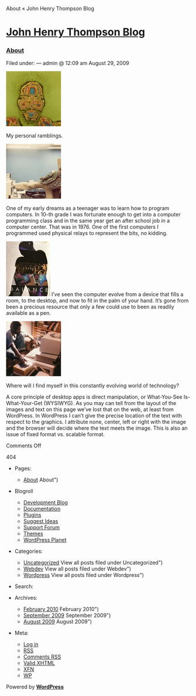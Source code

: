 About « John Henry Thompson Blog

# [John Henry Thompson Blog](../index.md)

### [About](index.md)

Filed under: — admin @ 12:09 am August 29, 2009

![83_jt_arc_mac_color](../wp-content/uploads/2009/08/83_jt_arc_mac_color-150x150.jpg)

My personal ramblings.

![John01](../wp-content/uploads/2009/08/John011-150x150.jpg)

One of my early dreams as a teenager was to learn how to program computers. In 10-th grade I was fortunate enough to get into a computer programming class and in the same year get an after school job in a computer center. That was in 1976. One of the first computers I programmed used physical relays to represent the bits, no kidding.

![83_balance_wigs_mini](../wp-content/uploads/2009/08/83_balance_wigs_mini1-120x150.jpg '83_balance_wigs_mini') I’ve seen the computer evolve from a device that fills a room, to the desktop, and now to fit in the palm of your hand. It’s gone from been a precious resource that only a few could use to been as readily available as a pen.

![83_jt_ibm_pc](../wp-content/uploads/2009/08/83_jt_ibm_pc-150x150.jpg '83_jt_ibm_pc')

Where will I find myself in this constantly evolving world of technology?

A core principle of desktop apps is direct manipulation, or What-You-See Is-What-Your-Get (WYSIWYG). As you may can tell from the layout of the images and text on this page we’ve lost that on the web, at least from WordPress. In WordPress I can’t give the precise location of the text with respect to the graphics. I attribute none, center, left or right with the image and the browser will decide where the text meets the image. This is also an issue of fixed format vs. scalable format.

Comments Off

404

- Pages:
  - [About](index.md) About")
- Blogroll
  - [Development Blog](http://wordpress.org/development/)
  - [Documentation](http://codex.wordpress.org/)
  - [Plugins](http://wordpress.org/extend/plugins/)
  - [Suggest Ideas](http://wordpress.org/extend/ideas/)
  - [Support Forum](http://wordpress.org/support/)
  - [Themes](http://wordpress.org/extend/themes/)
  - [WordPress Planet](http://planet.wordpress.org/)
- Categories:
  - [Uncategorized](../category/uncategorized/index.md) View all posts filed under Uncategorized")
  - [Webdev](../category/webdev/index.md) View all posts filed under Webdev")
  - [Wordpress](../category/wordpress/index.md) View all posts filed under Wordpress")
- Search:

- Archives:
  - [February 2010](../2010/02/index.md) February 2010")
  - [September 2009](../2009/09/index.md) September 2009")
  - [August 2009](../2009/08/index.md) August 2009")
- Meta:
  - [Log in](../wp-login.php.md)
  - [RSS](../feed/index.rss 'Syndicate this site using RSS')
  - [Comments RSS](../comments/feed/index.rss 'The latest comments to all posts in RSS')
  - [Valid XHTML](http://validator.w3.org/check/referer 'This page validates as XHTML 1.0 Transitional')
  - [XFN](http://gmpg.org/xfn/)
  - [WP](http://wordpress.org/ 'Powered by WordPress, state-of-the-art semantic personal publishing platform.')

Powered by [**WordPress**](http://wordpress.org/ 'Powered by WordPress, state-of-the-art semantic personal publishing platform.')
